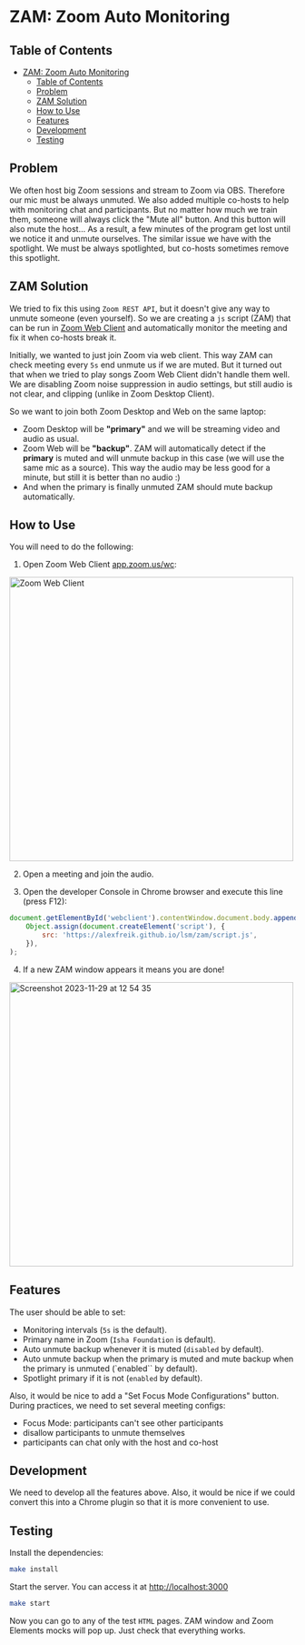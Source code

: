 # ZAM: Zoom Auto Monitoring

## Table of Contents

- [ZAM: Zoom Auto Monitoring](#zam-zoom-auto-monitoring)
  - [Table of Contents](#table-of-contents)
  - [Problem](#problem)
  - [ZAM Solution](#zam-solution)
  - [How to Use](#how-to-use)
  - [Features](#features)
  - [Development](#development)
  - [Testing](#testing)

## Problem

We often host big Zoom sessions and stream to Zoom via OBS. Therefore
our mic must be always unmuted. We also added multiple co-hosts to help with monitoring chat and participants. But no
matter how much we train them, someone will always click the "Mute all" button. And this button will also mute the host...
As a result, a few minutes of the program get lost until we notice it and unmute ourselves.
The similar issue we have with the spotlight. We must be always spotlighted, but co-hosts sometimes remove this spotlight.

## ZAM Solution

We tried to fix this using `Zoom REST API`, but it doesn't give any way to unmute someone (even yourself). So we are creating
a `js` script (ZAM) that can be run in [Zoom Web Client](https://app.zoom.us/wc) and automatically monitor the meeting and fix it when co-hosts
break it.

Initially, we wanted to just join Zoom via web client. This way ZAM can check meeting every `5s` end unmute us if we are muted.
But it turned out that when we tried to play songs Zoom Web Client didn't handle them well. We are disabling Zoom noise suppression in audio
settings, but still audio is not clear, and clipping (unlike in Zoom Desktop Client).

So we want to join both Zoom Desktop and Web on the same laptop:

-   Zoom Desktop will be **"primary"** and we will be streaming video and audio as usual.
-   Zoom Web will be **"backup"**. ZAM will automatically detect if the **primary** is muted and will unmute backup in this case
    (we will use the same mic as a source). This way the audio may be less good for a minute, but still it is better than no audio :)
-   And when the primary is finally unmuted ZAM should mute backup automatically.

## How to Use

You will need to do the following:

1. Open Zoom Web Client [app.zoom.us/wc](https://app.zoom.us/wc):

 <img width="500" alt="Zoom Web Client" src="https://github.com/AlexFreik/zam/assets/61039123/f0c15a18-6ae3-4272-ac18-86de2e4bb901">

2. Open a meeting and join the audio.

3. Open the developer Console in Chrome browser and execute this line (press F12):

```js
document.getElementById('webclient').contentWindow.document.body.appendChild(
    Object.assign(document.createElement('script'), {
        src: 'https://alexfreik.github.io/lsm/zam/script.js',
    }),
);
```

4. If a new ZAM window appears it means you are done!

 <img width="500" alt="Screenshot 2023-11-29 at 12 54 35" src="https://github.com/AlexFreik/zam/assets/61039123/43a91dfb-d221-4a3b-bfc2-7fc810d93954">

## Features

The user should be able to set:

-   Monitoring intervals (`5s` is the default).
-   Primary name in Zoom (`Isha Foundation` is default).
-   Auto unmute backup whenever it is muted (`disabled` by default).
-   Auto unmute backup when the primary is muted and mute backup when the primary is unmuted (`enabled`` by default).
-   Spotlight primary if it is not (`enabled` by default).

Also, it would be nice to add a "Set Focus Mode Configurations" button. During practices,
we need to set several meeting configs:

-   Focus Mode: participants can't see other participants
-   disallow participants to unmute themselves
-   participants can chat only with the host and co-host

## Development

We need to develop all the features above. Also, it would be nice if we could convert this into
a Chrome plugin so that it is more convenient to use.

## Testing

Install the dependencies:

```sh
make install
```

Start the server. You can access it at [http://localhost:3000](http://localhost:3000)

```sh
make start
```

Now you can go to any of the test `HTML` pages. ZAM window and Zoom Elements mocks will pop up. Just check that everything works.
